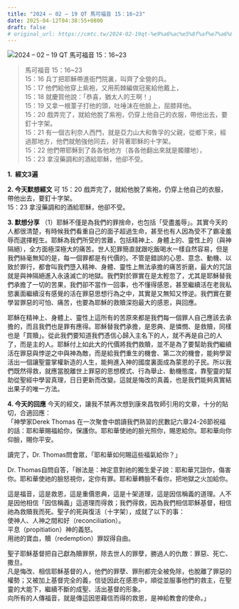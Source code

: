 ```yaml
---
title: "2024 – 02 – 19 QT 馬可福音 15：16~23"
date: 2025-04-12T04:38:55+0800
draft: false
# original_url: https://cmtc.tw/2024-02-19qt-%e9%a6%ac%e5%8f%af%e7%a6%8f%e9%9f%b3-15%ef%bc%9a1623
---
```


![2024 – 02 – 19 QT 馬可福音 15：16\~23](/images/qt.jpg  "2024 – 02 – 19 QT 馬可福音 15：16\~23")

> 馬可福音 15：16\~23  
> 15：16 兵丁把耶穌帶進衙門院裏，叫齊了全營的兵。  
> 15：17 他們給他穿上紫袍，又用荊棘編做冠冕給他戴上，  
> 15：18 就慶賀他說：「恭喜，猶太人的王啊！」  
> 15：19 又拿一根葦子打他的頭，吐唾沫在他臉上，屈膝拜他。  
> 15：20 戲弄完了，就給他脫了紫袍，仍穿上他自己的衣服，帶他出去，要釘十字架。  
> 15：21 有一個古利奈人西門，就是亞力山大和魯孚的父親，從鄉下來，經過那地方，他們就勉強他同去，好背著耶穌的十字架。  
> 15：22 他們帶耶穌到了各各他地方（各各他翻出來就是髑髏地），  
> 15：23 拿沒藥調和的酒給耶穌，他卻不受。

**1.  經文3遍**

**2. 今天默想經文**
可 15：20 戲弄完了，就給他脫了紫袍，仍穿上他自己的衣服，帶他出去，要釘十字架。  
15：23 拿沒藥調和的酒給耶穌，他卻不受。

**3. 默想分享**
（1）耶穌不僅是為我們的罪捨命，也包括「受盡羞辱」。其實今天的人都很清楚，有時候我們看重自己的面子超過生命，甚至也有人因為受不了霸凌羞辱而選擇輕生。耶穌為我們所受的苦難，包括精神上、身體上的、靈性上的（與神隔絕），全方面極深極大的痛苦。世人犯罪簡直就跟吃飯喝水一樣自然容易，但是我們絲毫無知的是，每一個罪都是有代價的。不管是錯誤的心思、意念、動機、以致於罪行，都會叫我們墮入精神、身體、靈性上無法承擔的痛苦折磨，最大的咒詛就是與神隔絕進入永遠滅亡的地獄。我們對於罪實在是太輕忽了，尤其是耶穌替我們承擔了一切的苦果，我們卻不當作一回事，也不懂得感恩，甚至繼續活在老我私慾裏面繼續沒有感覺的活在罪惡思想行為之中，其實是又無知又悖逆。我們實在要學習罪惡的可怕、痛苦，也要為耶穌的救贖深抱最大的感恩，與回應。

耶穌在精神上、身體上、靈性上這所有的苦原來都是我們每一個罪人自己應該去承擔的，而且我們也是罪有應得。耶穌替我們承擔，是恩典、是憐憫、是救贖，同樣也是「買贖」。從此我們要知道我們憑信心歸入主名下的人，就不再是自己的人了，而是主的人。耶穌付上如此大的代價將我們救贖，並不是為了要幫助我們繼續活在罪惡與悖逆之中與神為敵，而是給我們重生的機會、第二次的機會，能夠學習活出一個讓聖靈掌權新造的人生，能夠進入神的國度裏面成為蒙恩的子民。所以我們既然得救，就應當脫離世上罪惡的思想模式、行為舉止、動機態度，靠聖靈的幫助從聖經中學習真理，日日更新而改變。這就是悔改的真義，也是我們能夠真實結出果子的唯一方法。

**4. 今天的回應**
今天的經文，讓我不禁再次想到康來昌牧師引用的文章，十分的貼切，合適回應：  
「神學家Derek Thomas 在一次聚會中朗讀我們熟習的民數記六章24-26節祝福的話：耶和華賜福給你，保護你。耶和華使祂的臉光照你，賜恩給你。耶和華向你仰臉，賜你平安。

讀完了，Dr. Thomas問會眾，「耶和華如何賜這些福氣給你？」

Dr. Thomas自問自答，「辦法是：神定意對祂的獨生愛子說：耶和華咒詛你，傷害你。耶和華使祂的臉怒視你，定你有罪。耶和華轉臉不看你，把地獄之火加給你。

這是福音，這是救恩，這是重價恩典，這是十架道理，這是因信稱義的道理。人不是因他相信「因信稱義」這道理而得救；我們得救，因為我們相信耶穌基督，相信祂為救贖我而死。聖子的死與復活（十字架），成就了以下的事：  
使神人、人神之間和好（reconciliation）。  
平息（propitiation）神的義怒。  
用祂的寶血，贖（redemption）罪奴得自由。

聖子耶穌基督把自己獻為贖罪祭，除去世人的罪孽，勝過人的仇敵：罪惡、死亡、撒旦。  
凡是悔改、相信耶穌基督的人，他們的罪孽、罪刑都完全被免除，也脫離了罪惡的權勢；又被加上基督完全的義，信徒因此在感恩中，順從並服事他們的救主，在聖靈的大能下，繼續不斷的成聖、活出基督的形象。  
向所有的人傳福音，就是傳這因恩藉信而得的救恩，是神給教會的使命。」

